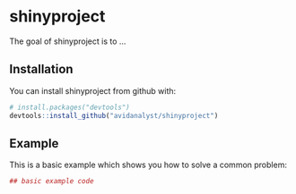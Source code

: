 # shinyproject

The goal of shinyproject is to ...

## Installation

You can install shinyproject from github with:


``` r
# install.packages("devtools")
devtools::install_github("avidanalyst/shinyproject")
```

## Example

This is a basic example which shows you how to solve a common problem:

``` r
## basic example code
```
